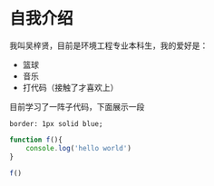 # 自我介绍
我叫吴梓贤，目前是环境工程专业本科生，我的爱好是：

* 篮球
* 音乐
* 打代码（接触了才喜欢上）

目前学习了一阵子代码，下面展示一段

```
border: 1px solid blue;
```

```javascript
function f(){
    console.log('hello world')
}

f()
```
